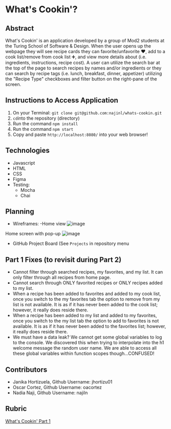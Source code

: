 # What's Cookin'?

## Abstract
What's Cookin' is an application developed by a group of Mod2 students at the Turing School of Software & Design. When the user opens up the webpage they will see recipe cards they can favorite/unfavorite ❤️, add to a cook list/remove from cook list ➕, and view more details about (i.e. ingredients, instructions, recipe cost). A user can utilize the search bar at the top of the page to search recipes by names and/or ingredients or they can search by recipe tags (i.e. lunch, breakfast, dinner, appetizer) utilizing the "Recipe Type" checkboxes and filter button on the right-pane of the screen.

## Instructions to Access Application

1. On your Terminal: `git clone git@github.com:najinl/whats-cookin.git`
2. `cd`into the repository (directory)
3. Run the command `npm install`
4. Run the command `npm start`
5. Copy and paste `http://localhost:8080/` into your web browser!

## Technologies
- Javascript
- HTML
- CSS
- Figma
- Testing:
  - Mocha
  - Chai
  
## Planning
- Wireframes:
-Home view
![image](https://user-images.githubusercontent.com/68795578/131358969-ceacfb84-43a0-4667-b197-71ce1ade59c6.png)

Home screen with pop-up
![image](https://user-images.githubusercontent.com/68795578/131358338-d3dc115f-a2fb-4a0c-b044-8f58ec261504.png)
- GitHub Project Board (See `Projects` in repository menu

## Part 1 Fixes (to revisit during Part 2)
- Cannot filter through searched recipes, my favorites, and my list. It can only filter through all recipes from home page.
- Cannot search through ONLY favorited recipes or ONLY recipes added to my list.
- When a recipe has been added to favorites and added to my cook list, once you switch to the my favorites tab the option to remove from my list is not available. It is as if it has never been added to the cook list; however, it really does reside there.
- When a recipe has been added to my list and added to my favorites, once you switch to the my list tab the option to add to favorites is not available. It is as if it has never been added to the favorites list; however, it really does reside there.
- We must have a data leak? We cannot get some global variables to log to the console. We discovered this when trying to interpolate into the h1 welcome message the random user name. We are able to access all these global variables within function scopes though...CONFUSED!

## Contributors
- Janika Hortizuela, Github Username: jhortizu01
- Oscar Cortez, Github Username: oacortez
- Nadia Naji, Github Username: najiln

## Rubric
[What's Cookin' Part 1](https://frontend.turing.edu/projects/whats-cookin-part-one.html)
